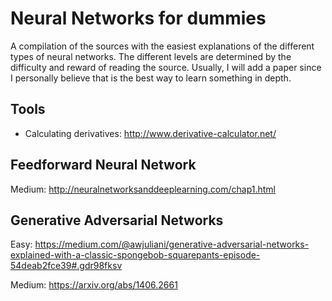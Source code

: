 # Neural Networks for dummies
A compilation of the sources with the easiest explanations of the different types of neural networks. The different levels are determined by the difficulty and reward of reading the source. Usually, I will add a paper since I personally believe that is the best way to learn something in depth.

## Tools
* Calculating derivatives: http://www.derivative-calculator.net/


## Feedforward Neural Network
Medium: http://neuralnetworksanddeeplearning.com/chap1.html

## Generative Adversarial Networks
Easy: https://medium.com/@awjuliani/generative-adversarial-networks-explained-with-a-classic-spongebob-squarepants-episode-54deab2fce39#.gdr98fksv

Medium: https://arxiv.org/abs/1406.2661
